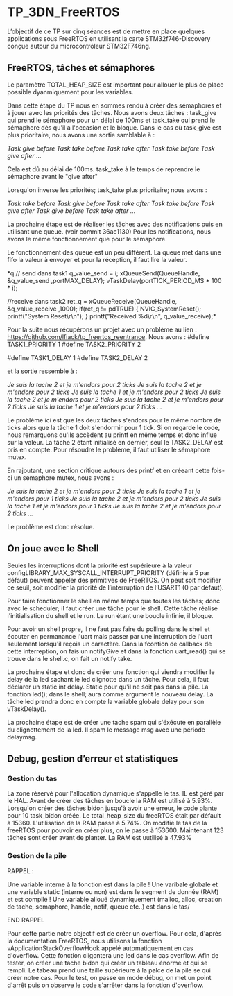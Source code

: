 # TP_3DN_FreeRTOS

L’objectif de ce TP sur cinq séances est de mettre en place quelques applications
sous FreeRTOS en utilisant la carte STM32f746-Discovery conçue autour du
microcontrôleur STM32F746ng.

## FreeRTOS, tâches et sémaphores

Le paramètre TOTAL_HEAP_SIZE est important pour allouer le plus de place possible
dyanmiquement pour les variables.

Dans cette étape du TP nous en sommes rendu à créer des sémaphores et à jouer avec les priorités des tâches.
Nous avons deux tâches : task_give qui prend le sémaphore pour un délai de 100ms et task_take qui prend le sémaphore dès qu'il a l'occasion et le bloque.
Dans le cas où task_give est plus prioritaire, nous avons une sortie samblable à :

*Task give before
Task take before
Task take after
Task take before
Task give after
...*

Cela est dû au délai de 100ms. task_take à le temps de reprendre le sémaphore avant le "give after"

Lorsqu'on inverse les priorités; task_take plus prioritaire; nous avons : 

*Task take before
Task give before
Task take after
Task take before
Task give after
Task give before
Task take after
...*

La prochaine étape est de réaliser les tâches avec des notifications puis en utilisant une queue. (voir commit 36ac1130)
Pour les notifications, nous avons le même fonctionnement que pour le semaphore.

Le fonctionnement des queue est un peu différent. La queue met dans une fifo la valeur à envoyer et pour la réception, il faut lire la valeur.

*q // send dans task1
q_value_send = i;
xQueueSend(QueueHandle, &q_value_send ,portMAX_DELAY);
vTaskDelay(portTICK_PERIOD_MS * 100 * i);

//receive dans task2
ret_q = xQueueReceive(QueueHandle, &q_value_receive ,1000);
if(ret_q != pdTRUE)
{
    NVIC_SystemReset();
    printf("System Reset\r\n");
}
printf("Received %d\r\n", q_value_receive);*


Pour la suite nous récupérons un projet avec un problème au lien : https://github.com/lfiack/tp_freertos_reentrance. 
Nous avons : 
#define TASK1_PRIORITY 1
#define TASK2_PRIORITY 2

#define TASK1_DELAY 1
#define TASK2_DELAY 2

et la sortie ressemble à : 

*Je suis la tache 2 et je m'endors pour 2 ticks
Je suis la tache 2 et je m'endors pour 2 ticks
Je suis la tache 1 et je m'endors pour 2 ticks
Je suis la tache 2 et je m'endors pour 2 ticks
Je suis la tache 2 et je m'endors pour 2 ticks
Je suis la tache 1 et je m'endors pour 2 ticks
...*

Le problème ici est que les deux tâches s'endors pour le même nombre de ticks alors que la tâche 1 doit s'endormir pour 1 tick.
Si on regarde le code, nous remarquons qu'ils accèdent au printf en même temps et donc influe sur la valeur. 
La tâche 2 étant initialisé en dernier, seul le TASK2_DELAY est pris en compte.
Pour résoudre le problème, il faut utiliser le sémaphore mutex. 

En rajoutant, une section critique autours des printf et en créeant cette fois-ci un semaphore mutex, nous avons : 

*Je suis la tache 2 et je m'endors pour 2 ticks
Je suis la tache 1 et je m'endors pour 1 ticks
Je suis la tache 2 et je m'endors pour 2 ticks
Je suis la tache 1 et je m'endors pour 1 ticks
Je suis la tache 2 et je m'endors pour 2 ticks
...*

Le problème est donc résolue.

## On joue avec le Shell

Seules les interruptions dont la priorité est supérieure à la valeur configLIBRARY_MAX_SYSCALL_INTERRUPT_PRIORITY (définie à 5 par défaut) peuvent appeler des primitives de FreeRTOS. 
On peut soit modifier ce seuil, soit modifier la priorité de l’interruption de l’USART1 (0 par défaut).

Pour faire fonctionner le shell en même temps que toutes les tâches; donc avec le scheduler; il faut créer une tâche pour le shell. 
Cette tâche réalise l'initialisation du shell et le run. Le run étant une boucle infinie, il bloque. 

Pour avoir un shell propre, il ne faut pas faire du polling dans le shell et écouter en permanance l'uart mais passer par une interruption de l'uart seulement lorsqu'il reçois un caractère.
Dans la fcontion de callback de cette interreption, on fais un notifyGive et dans la fonction uart_read() qui se trouve dans le shell.c, on fait un notify take. 

La prochaine étape et donc de créer une fonction qui viendra modifier le delay de la led sachant le led clignotte dans un tâche. 
Pour cela, il faut déclarer un static int delay. Static pour qu'il ne soit pas dans la pile. 
La fonction led(); dans le shell; aura comme argument le nouveau delay. La tâche led prendra donc en compte la variable globale delay pour son vTaskDelay().

La prochaine étape est de créer une tache spam qui s'éxécute en parallèle du clignottement de la led. Il spam le message msg avec une période delaymsg.

## Debug, gestion d’erreur et statistiques

### Gestion du tas
La zone réservé pour l'allocation dynamique s'appelle le tas. IL est géré par le HAL.
Avant de créer des tâches en boucle la RAM est utilisé à 5.93%.
Lorsqu'on créer des tâches bidon jusqu'à avoir une erreur, le code plante pour 10 task_bidon créée. Le total_heap_size du freeRTOS était par défault à 15360.
L'utilisation de la RAM passe à 5.74%.
On modifie le tas de la freeRTOS pour pouvoir en créer plus, on le passe à 153600.
Maintenant 123 tâches sont créer avant de planter. La RAM est uutilisé à 47.93%

### Gestion de la pile

RAPPEL :

Une variable interne à la fonction est dans la pile !
Une varibale globale et une variable static (interne ou non) est dans le segment de donnée (RAM) et est compilé !
Une variable alloué dynamiquement (malloc, alloc, creation de tache, semaphore, handle, notif, queue etc..) est dans le tas/

END RAPPEL

Pour cette partie notre objectif est de créer un overflow. 
Pour cela, d'après la documentation FreeRTOS, nous utilisons la fonction vApplicationStackOverflowHook appelé automatiquement en cas d'overflow. 
Cette fonction cligontera une led dans le cas overflow. 
Afin de tester, on créer une tache bidon qui créer un tableau énorme et qui se rempli.
Le tabeau prend une taille supérieure à la palce de la pile se qui créer notre cas. 
Pour le test, on passe en mode débug, on met un point d'arrêt puis on observe le code s'arrêter dans la fonction d'overflow.


